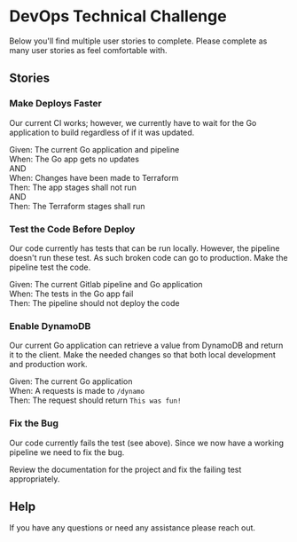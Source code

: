 # DevOps Technical Challenge

Below you'll find multiple user stories to complete.
Please complete as many user stories as feel comfortable with.


## Stories
### Make Deploys Faster
Our current CI works; however, we currently have to wait for the Go application to build regardless of if it was updated.

Given: The current Go application and pipeline  
When: The Go app gets no updates  
AND  
When: Changes have been made to Terraform  
Then: The app stages shall not run  
AND  
Then: The Terraform stages shall run

### Test the Code Before Deploy
Our code currently has tests that can be run locally. However, the pipeline doesn't run these test.
As such broken code can go to production. Make the pipeline test the code.

Given: The current Gitlab pipeline and Go application  
When: The tests in the Go app fail  
Then: The pipeline should not deploy the code

### Enable DynamoDB
Our current Go application can retrieve a value from DynamoDB and return it to the client.
Make the needed changes so that both local development and production work.

Given: The current Go application  
When: A requests is made to `/dynamo`  
Then: The request should return `This was fun!`

### Fix the Bug
Our code currently fails the test (see above). 
Since we now have a working pipeline we need to fix the bug.

Review the documentation for the project and fix the failing test appropriately.

## Help
If you have any questions or need any assistance please reach out.
